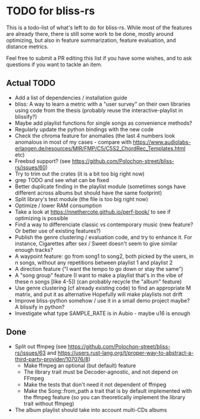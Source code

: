 # TODO for bliss-rs

This is a todo-list of what's left to do for bliss-rs.
While most of the features are already there, there is still some work to be
done, mostly around optimizing, but also in feature summarization, feature
evaluation, and distance metrics.

Feel free to submit a PR editing this list if you have some wishes, and to
ask questions if you want to tackle an item.

## Actual TODO

- Add a list of dependencies / installation guide
- bliss: A way to learn a metric with a "user survey" on their own libraries using code from the thesis
  (probably reuse the interactive-playlist in blissify?)
- Maybe add playlist functions for single songs as convenience methods?
- Regularly update the python bindings with the new code
- Check the chroma feature for anomalies (the last 4 numbers look anomalous in most of my cases -
  compare with https://www.audiolabs-erlangen.de/resources/MIR/FMP/C5/C5S2_ChordRec_Templates.html etc)
- Freebsd support? (see https://github.com/Polochon-street/bliss-rs/issues/60)
- Try to trim out the crates (it is a bit too big right now)
- grep TODO and see what can be fixed
- Better duplicate finding in the playlist module (sometimes songs have different across albums but should have the same footprint)
- Split library's test module (the file is too big right now)
- Optimize / lower RAM consumption
- Take a look at https://nnethercote.github.io/perf-book/ to see if optimizing is possible
- Find a way to differenciate classic vs contemporary music (new feature? Or better use of existing features?)
- Publish the genre clustering / evaluation code, and try to enhance it.
  For instance, Cigarettes after sex / Sweet doesn't seem to give similar enough tracks?
- A waypoint feature: go from song1 to song2, both picked by the users, in n songs, without any repetitions between playlist 1 and playlist 2
- A direction feature ("I want the tempo to go down or stay the same")
- A "song group" feature (I want to make a playlist that's in the vibe of these n songs [like 4-5])
  (can probably recycle the "album" feature)
- Use genre clustering (cf already existing code) to find an appropriate M matrix, and put it as alternative
  Hopefully will make playlists not drift
- Improve bliss-python somehow / use it in a small demo project maybe?
  A blissify in python?
- Investigate what type SAMPLE_RATE is in Aubio - maybe u16 is enough

## Done
- Split out ffmpeg (see https://github.com/Polochon-street/bliss-rs/issues/63 and https://users.rust-lang.org/t/proper-way-to-abstract-a-third-party-provider/107076/8)
  - Make ffmpeg an optional (but default) feature 
  - The library trait must be Decoder-agnostic, and not depend on FFmpeg
  - Make the tests that don't need it not dependent of ffmpeg
  - Make the Song::from_path a trait that is by default implemented with the
    ffmpeg feature (so you can theoretically implement the library trait without ffmpeg)
- The album playlist should take into account multi-CDs albums
